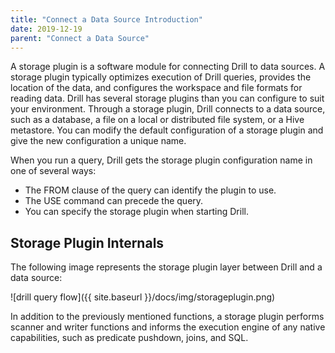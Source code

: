 ```yaml
---
title: "Connect a Data Source Introduction"
date: 2019-12-19
parent: "Connect a Data Source"
---
```

A storage plugin is a software module for connecting Drill to data sources. A storage plugin typically optimizes execution of Drill queries, provides the location of the data, and configures the workspace and file formats for reading data. Drill has several storage plugins than you can configure to suit your environment. Through a storage plugin, Drill connects to a data source, such as a database, a file on a local or distributed file system, or a Hive metastore. You can modify the default configuration of a storage plugin and give the new configuration a unique name. 

When you run a query, Drill gets the storage plugin configuration name in one of several ways:

* The FROM clause of the query can identify the plugin to use.
* The USE <plugin name> command can precede the query.
* You can specify the storage plugin when starting Drill.

## Storage Plugin Internals
The following image represents the storage plugin layer between Drill and a
data source:

![drill query flow]({{ site.baseurl }}/docs/img/storageplugin.png)

In addition to the previously mentioned functions, a storage plugin performs scanner and writer functions and informs the execution engine of any native capabilities, such
as predicate pushdown, joins, and SQL.
